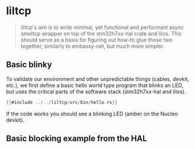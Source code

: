 # liltcp

> liltcp's aim is to write minimal, yet functional and performant async smoltcp
wrapper on top of the stm32h7xx-hal crate and lilos.
This should serve as a basis for figuring out how-to glue those two together,
similarly to embassy-net, but much more simpler.

## Basic blinky

To validate our environment and other unpredictable things (cables, devkit, etc.),
we first define a basic hello world type program that blinks an LED,
but uses the critical parts of the software stack (stm32h7xx-hal and lilos).

```rust
{{#include ../../liltcp/src/bin/hello.rs}}
```

If the code works you should see a blinking LED (amber on the Nucleo devkit).

## Basic blocking example from the HAL
